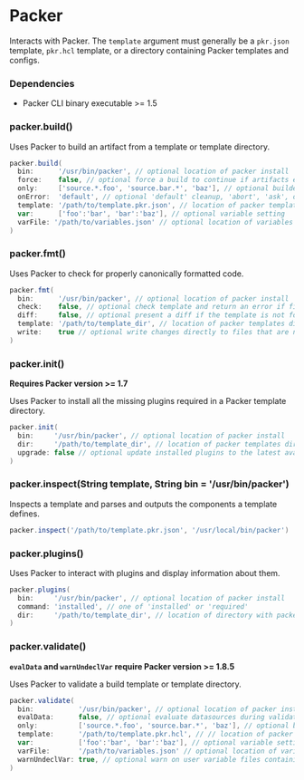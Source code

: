 # Packer

Interacts with Packer. The `template` argument must generally be a `pkr.json` template, `pkr.hcl` template, or a directory containing Packer templates and configs.

### Dependencies

- Packer CLI binary executable >= 1.5

### packer.build()
Uses Packer to build an artifact from a template or template directory.

```groovy
packer.build(
  bin:      '/usr/bin/packer', // optional location of packer install
  force:    false, // optional force a build to continue if artifacts exist and deletes existing artifacts
  only:     ['source.*.foo', 'source.bar.*', 'baz'], // optional builder names to build
  onError:  'default', // optional 'default' cleanup, 'abort', 'ask', or 'run-cleanup-provisioner'
  template: '/path/to/template.pkr.json', // location of packer template file or templates directory
  var:      ['foo':'bar', 'bar':'baz'], // optional variable setting
  varFile: '/path/to/variables.json' // optional location of variables file
)
```

### packer.fmt()
Uses Packer to check for properly canonically formatted code.

```groovy
packer.fmt(
  bin:      '/usr/bin/packer', // optional location of packer install
  check:    false, // optional check template and return an error if file is not formatted correctly (cannot be used with `write`)
  diff:     false, // optional present a diff if the template is not formatted correctly
  template: '/path/to/template_dir', // location of packer templates directory
  write:    true // optional write changes directly to files that are not formatted directly (cannot be used with `check`)
)
```

### packer.init()
**Requires Packer version >= 1.7**

Uses Packer to install all the missing plugins required in a Packer template directory.

```groovy
packer.init(
  bin:     '/usr/bin/packer', // optional location of packer install
  dir:     '/path/to/template_dir', // location of packer templates directory
  upgrade: false // optional update installed plugins to the latest available version within the specified constraints
)
```

### packer.inspect(String template, String bin = '/usr/bin/packer')
Inspects a template and parses and outputs the components a template defines.

```groovy
packer.inspect('/path/to/template.pkr.json', '/usr/local/bin/packer')
```

### packer.plugins()
Uses Packer to interact with plugins and display information about them.

```groovy
packer.plugins(
  bin:     '/usr/bin/packer', // optional location of packer install
  command: 'installed', // one of 'installed' or 'required'
  dir:     '/path/to/template_dir', // location of directory with packer config (required for 'required' command)
)
```

### packer.validate()
**`evalData` and `warnUndeclVar` require Packer version >= 1.8.5**

Uses Packer to validate a build template or template directory.

```groovy
packer.validate(
  bin:           '/usr/bin/packer', // optional location of packer install
  evalData:      false, // optional evaluate datasources during validation
  only:          ['source.*.foo', 'source.bar.*', 'baz'], // optional builder names to validate
  template:      '/path/to/template.pkr.hcl', // // location of packer template file or templates directory
  var:           ['foo':'bar', 'bar':'baz'], // optional variable setting
  varFile:       '/path/to/variables.json' // optional location of variables file
  warnUndeclVar: true, // optional warn on user variable files containing undeclared variables
)
```
